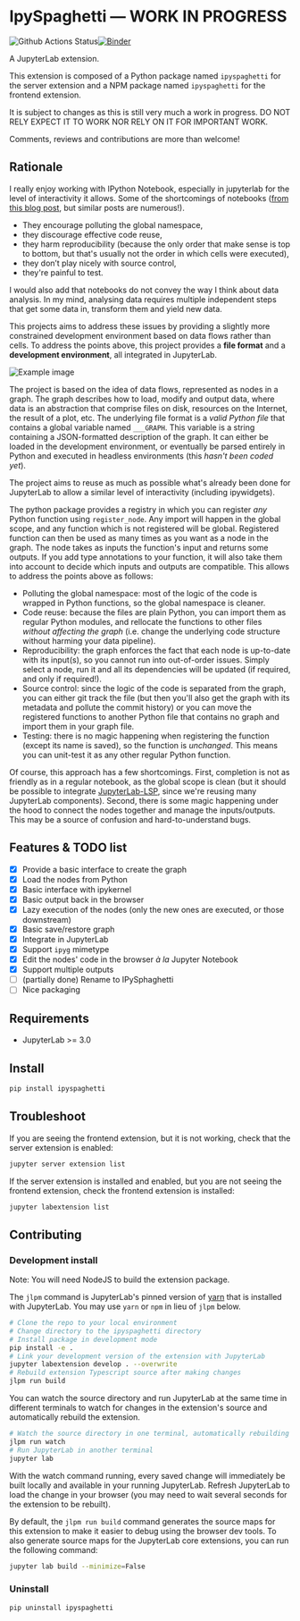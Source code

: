 # IpySpaghetti — WORK IN PROGRESS

![Github Actions Status](https://github.com/cphyc/ipyspaghetti/workflows/Build/badge.svg)[![Binder](https://mybinder.org/badge_logo.svg)](https://mybinder.org/v2/gh/cphyc/ipyspaghetti/main?urlpath=lab/tree/example/demo.ipyg)

A JupyterLab extension.

This extension is composed of a Python package named `ipyspaghetti`
for the server extension and a NPM package named `ipyspaghetti`
for the frontend extension.

It is subject to changes as this is still very much a work in progress. DO NOT RELY EXPECT IT TO WORK NOR RELY ON IT FOR IMPORTANT WORK.

Comments, reviews and contributions are more than welcome!

## Rationale

I really enjoy working with IPython Notebook, especially in jupyterlab for the level of interactivity it allows. Some of the shortcomings of notebooks ([from this blog post](https://datapastry.com/blog/why-i-dont-use-jupyter-notebooks-and-you-shouldnt-either/), but similar posts are numerous!).
- They encourage polluting the global namespace,
- they discourage effective code reuse,
- they harm reproducibility (because the only order that make sense is top to bottom, but that's usually not the order in which cells were executed),
- they don’t play nicely with source control,
- they're painful to test.

I would also add that notebooks do not convey the way I think about data analysis. In my mind, analysing data requires multiple independent steps that get some data in, transform them and yield new data. 

This projects aims to address these issues by providing a slightly more constrained development environment based on data flows rather than cells. To address the points above, this project provides a **file format** and a **development environment**, all integrated in JupyterLab.

![Example image](example/demo.png)

The project is based on the idea of data flows, represented as nodes in a graph. The graph describes how to load, modify and output data, where data is an abstraction that comprise files on disk, resources on the Internet, the result of a plot, etc. The underlying file format is a _valid Python file_ that contains a global variable named `___GRAPH`. This variable is a string containing a JSON-formatted description of the graph. It can either be loaded in the development environment, or eventually be parsed entirely in Python and executed in headless environments (this *hasn't been coded yet*).

The project aims to reuse as much as possible what's already been done for JupyterLab to allow a similar level of interactivity (including ipywidgets).

The python package provides a registry in which you can register _any_ Python function using `register_node`. Any import will happen in the global scope, and any function which is not registered will be global. Registered function can then be used as many times as you want as a node in the graph. The node takes as inputs the function's input and returns some outputs. If you add type annotations to your function, it will also take them into account to decide which inputs and outputs are compatible. This allows to address the points above as follows:
- Polluting the global namespace: most of the logic of the code is wrapped in Python functions, so the global namespace is cleaner.
- Code reuse: because the files are plain Python, you can import them as regular Python modules, and rellocate the functions to other files _without affecting the graph_ (i.e. change the underlying code structure without harming your data pipeline).
- Reproducibility: the graph enforces the fact that each node is up-to-date with its input(s), so you cannot run into out-of-order issues. Simply select a node, run it and all its dependencies will be updated (if required, and only if required!).
- Source control: since the logic of the code is separated from the graph, you can either git track the file (but then you'll also get the graph with its metadata and pollute the commit history) or you can move the registered functions to another Python file that contains no graph and import them in your graph file.
-  Testing: there is no magic happening when registering the function (except its name is saved), so the function is _unchanged_. This means you can unit-test it as any other regular Python function.

Of course, this approach has a few shortcomings. First, completion is not as friendly as in a regular notebook, as the global scope is clean (but it should be possible to integrate [JupyterLab-LSP](https://github.com/krassowski/jupyterlab-lsp), since we're reusing many JupyterLab components). Second, there is some magic happening under the hood to connect the nodes together and manage the inputs/outputs. This may be a source of confusion and hard-to-understand bugs.


## Features & TODO list

- [x] Provide a basic interface to create the graph
- [x] Load the nodes from Python
- [x] Basic interface with ipykernel
- [x] Basic output back in the browser
- [x] Lazy execution of the nodes (only the new ones are executed, or those downstream)
- [x] Basic save/restore graph
- [x] Integrate in JupyterLab
- [x] Support `ipyg` mimetype
- [x] Edit the nodes' code in the browser _à la_ Jupyter Notebook
- [x] Support multiple outputs
- [ ] (partially done) Rename to IPySphaghetti
- [ ] Nice packaging

## Requirements

* JupyterLab >= 3.0

## Install

```bash
pip install ipyspaghetti
```


## Troubleshoot

If you are seeing the frontend extension, but it is not working, check
that the server extension is enabled:

```bash
jupyter server extension list
```

If the server extension is installed and enabled, but you are not seeing
the frontend extension, check the frontend extension is installed:

```bash
jupyter labextension list
```


## Contributing

### Development install

Note: You will need NodeJS to build the extension package.

The `jlpm` command is JupyterLab's pinned version of
[yarn](https://yarnpkg.com/) that is installed with JupyterLab. You may use
`yarn` or `npm` in lieu of `jlpm` below.

```bash
# Clone the repo to your local environment
# Change directory to the ipyspaghetti directory
# Install package in development mode
pip install -e .
# Link your development version of the extension with JupyterLab
jupyter labextension develop . --overwrite
# Rebuild extension Typescript source after making changes
jlpm run build
```

You can watch the source directory and run JupyterLab at the same time in different terminals to watch for changes in the extension's source and automatically rebuild the extension.

```bash
# Watch the source directory in one terminal, automatically rebuilding when needed
jlpm run watch
# Run JupyterLab in another terminal
jupyter lab
```

With the watch command running, every saved change will immediately be built locally and available in your running JupyterLab. Refresh JupyterLab to load the change in your browser (you may need to wait several seconds for the extension to be rebuilt).

By default, the `jlpm run build` command generates the source maps for this extension to make it easier to debug using the browser dev tools. To also generate source maps for the JupyterLab core extensions, you can run the following command:

```bash
jupyter lab build --minimize=False
```

### Uninstall

```bash
pip uninstall ipyspaghetti
```
